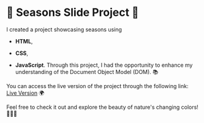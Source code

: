 # 🌈 Seasons Slide Project 🌸

I created a project showcasing seasons using 
- **HTML**, 
* **CSS**,  
+ **JavaScript**. 
Through this project, I had the opportunity to enhance my understanding of the Document Object Model (DOM). 📚

You can access the live version of the project through the following link: [Live Version](https://sliders-seasons.vercel.app/) 🌍

Feel free to check it out and explore the beauty of nature's changing colors! 🍂🌺🌿
